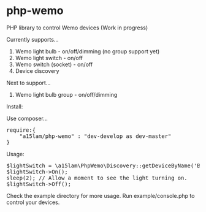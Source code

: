 # php-wemo
PHP library to control Wemo devices (Work in progress)

Currently supports...

1. Wemo light bulb - on/off/dimming (no group support yet) 
2. Wemo light switch - on/off
3. Wemo switch (socket) - on/off
4. Device discovery
 
Next to support...

1. Wemo light bulb group - on/off/dimming


Install:

Use composer...

<pre>
require:{
    "a15lam/php-wemo" : "dev-develop as dev-master"
}
</pre>

Usage:

<pre>
$lightSwitch = \a15lam\PhpWemo\Discovery::getDeviceByName('Bed Room Light'); // Use your wemo device name as they show on your wemo app
$lightSwitch->On();
sleep(2); // Allow a moment to see the light turning on.
$lightSwitch->Off();
</pre>

Check the example directory for more usage. Run example/console.php to control your devices.